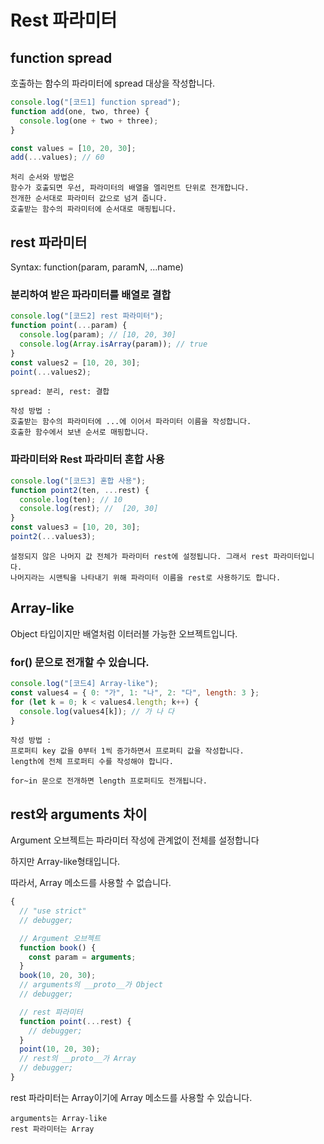 # Rest 파라미터

## function spread

호출하는 함수의 파라미터에 spread 대상을 작성합니다.

```js
console.log("[코드1] function spread");
function add(one, two, three) {
  console.log(one + two + three);
}

const values = [10, 20, 30];
add(...values); // 60
```

    처리 순서와 방법은
    함수가 호출되면 우선, 파라미터의 배열을 엘리먼트 단위로 전개합니다.
    전개한 순서대로 파라미터 값으로 넘겨 줍니다.
    호출받는 함수의 파라미터에 순서대로 매핑됩니다.

## rest 파라미터

Syntax: function(param, paramN, ...name)

### 분리하여 받은 파라미터를 배열로 결합

```js
console.log("[코드2] rest 파라미터");
function point(...param) {
  console.log(param); // [10, 20, 30]
  console.log(Array.isArray(param)); // true
}
const values2 = [10, 20, 30];
point(...values2);
```

    spread: 분리, rest: 결합

    작성 방법 :
    호출받는 함수의 파라미터에 ...에 이어서 파라미터 이름을 작성합니다.
    호출한 함수에서 보낸 순서로 매핑합니다.

### 파라미터와 Rest 파라미터 혼합 사용

```js
console.log("[코드3] 혼합 사용");
function point2(ten, ...rest) {
  console.log(ten); // 10
  console.log(rest); //  [20, 30]
}
const values3 = [10, 20, 30];
point2(...values3);
```

    설정되지 않은 나머지 값 전체가 파라미터 rest에 설정됩니다. 그래서 rest 파라미터입니다.
    나머지라는 시맨틱을 나타내기 위해 파라미터 이름을 rest로 사용하기도 합니다.

## Array-like

Object 타입이지만 배열처럼 이터러블 가능한 오브젝트입니다.

### for() 문으로 전개할 수 있습니다.

```js
console.log("[코드4] Array-like");
const values4 = { 0: "가", 1: "나", 2: "다", length: 3 };
for (let k = 0; k < values4.length; k++) {
  console.log(values4[k]); // 가 나 다
}
```

    작성 방법 :
    프로퍼티 key 값을 0부터 1씩 증가하면서 프로퍼티 값을 작성합니다.
    length에 전체 프로퍼티 수를 작성해야 합니다.

    for~in 문으로 전개하면 length 프로퍼티도 전개됩니다.

## rest와 arguments 차이

Argument 오브젝트는 파라미터 작성에 관계없이 전체를 설정합니다

하지만 Array-like형태입니다.

따라서, Array 메소드를 사용할 수 없습니다.

```js
{
  // "use strict"
  // debugger;

  // Argument 오브젝트
  function book() {
    const param = arguments;
  }
  book(10, 20, 30);
  // arguments의 __proto__가 Object
  // debugger;

  // rest 파라미터
  function point(...rest) {
    // debugger;
  }
  point(10, 20, 30);
  // rest의 __proto__가 Array
  // debugger;
}
```

rest 파라미터는 Array이기에 Array 메소드를 사용할 수 있습니다.

    arguments는 Array-like
    rest 파라미터는 Array
